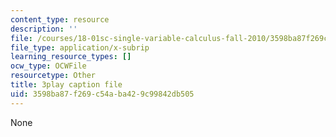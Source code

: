 ```yaml
---
content_type: resource
description: ''
file: /courses/18-01sc-single-variable-calculus-fall-2010/3598ba87f269c54aba429c99842db505_QEBkT-Pgqos.srt
file_type: application/x-subrip
learning_resource_types: []
ocw_type: OCWFile
resourcetype: Other
title: 3play caption file
uid: 3598ba87-f269-c54a-ba42-9c99842db505
---
```

None

